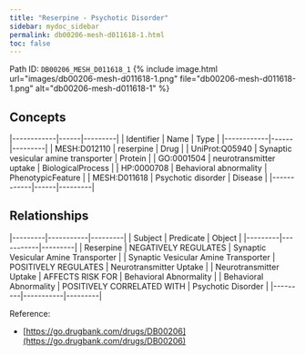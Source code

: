 ```yaml
---
title: "Reserpine - Psychotic Disorder"
sidebar: mydoc_sidebar
permalink: db00206-mesh-d011618-1.html
toc: false 
---
```



Path ID: `DB00206_MESH_D011618_1`
{% include image.html url="images/db00206-mesh-d011618-1.png" file="db00206-mesh-d011618-1.png" alt="db00206-mesh-d011618-1" %}

## Concepts

|------------|------|---------|
| Identifier | Name | Type    |
|------------|------|---------|
| MESH:D012110 | reserpine | Drug |
| UniProt:Q05940 | Synaptic vesicular amine transporter | Protein |
| GO:0001504 | neurotransmitter uptake | BiologicalProcess |
| HP:0000708 | Behavioral abnormality | PhenotypicFeature |
| MESH:D011618 | Psychotic disorder | Disease |
|------------|------|---------|

## Relationships

|---------|-----------|---------|
| Subject | Predicate | Object  |
|---------|-----------|---------|
| Reserpine | NEGATIVELY REGULATES | Synaptic Vesicular Amine Transporter |
| Synaptic Vesicular Amine Transporter | POSITIVELY REGULATES | Neurotransmitter Uptake |
| Neurotransmitter Uptake | AFFECTS RISK FOR | Behavioral Abnormality |
| Behavioral Abnormality | POSITIVELY CORRELATED WITH | Psychotic Disorder |
|---------|-----------|---------|

Reference: 
  - [https://go.drugbank.com/drugs/DB00206](https://go.drugbank.com/drugs/DB00206)
